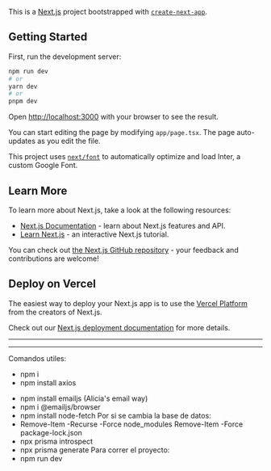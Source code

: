 This is a [Next.js](https://nextjs.org/) project bootstrapped with [`create-next-app`](https://github.com/vercel/next.js/tree/canary/packages/create-next-app).

## Getting Started

First, run the development server:

```bash
npm run dev
# or
yarn dev
# or
pnpm dev
```

Open [http://localhost:3000](http://localhost:3000) with your browser to see the result.

You can start editing the page by modifying `app/page.tsx`. The page auto-updates as you edit the file.

This project uses [`next/font`](https://nextjs.org/docs/basic-features/font-optimization) to automatically optimize and load Inter, a custom Google Font.

## Learn More

To learn more about Next.js, take a look at the following resources:

- [Next.js Documentation](https://nextjs.org/docs) - learn about Next.js features and API.
- [Learn Next.js](https://nextjs.org/learn) - an interactive Next.js tutorial.

You can check out [the Next.js GitHub repository](https://github.com/vercel/next.js/) - your feedback and contributions are welcome!

## Deploy on Vercel

The easiest way to deploy your Next.js app is to use the [Vercel Platform](https://vercel.com/new?utm_medium=default-template&filter=next.js&utm_source=create-next-app&utm_campaign=create-next-app-readme) from the creators of Next.js.

Check out our [Next.js deployment documentation](https://nextjs.org/docs/deployment) for more details.

--------------
--------------

Comandos utiles: 
* npm i
* npm install axios
<!-- * npm install --save-dev @types/emailjs
    * in case the other one doesn´t work -> try this: npm install --save-dev https://github.com/DefinitelyTyped/DefinitelyTyped/tree/master/types/emailjs -->
* npm install emailjs (Alicia's email way)
* npm i @emailjs/browser
* npm install node-fetch
Por si se cambia la base de datos:
* Remove-Item -Recurse -Force node_modules Remove-Item -Force package-lock.json
* npx prisma introspect
* npx prisma generate
Para correr el proyecto:
* npm run dev
